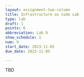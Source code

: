 ```yaml
---
layout: assignment-two-column
title: Infrastructure as Code Lab
type: lab
draft: 1
points: 6
abbreviation: Lab 9
show_schedule: 1
num: 9
start_date: 2023-11-02
due_date: 2023-11-05

---
```

TBD